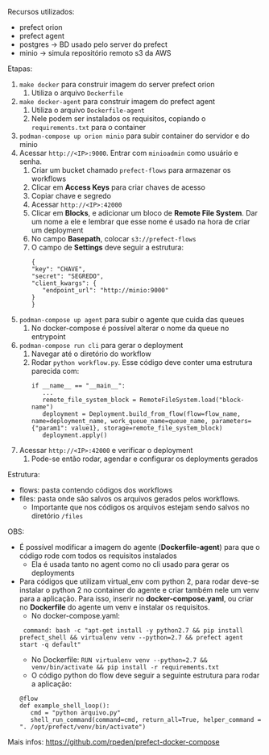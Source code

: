 Recursos utilizados:
- prefect orion
- prefect agent
- postgres -> BD usado pelo server do prefect
- minio -> simula repositório remoto s3 da AWS

Etapas:
1. `make docker` para construir imagem do server prefect orion
   1. Utiliza o arquivo `Dockerfile`
2. `make docker-agent` para construir imagem do prefect agent
   1. Utiliza o arquivo `Dockerfile-agent`
   2. Nele podem ser instalados os requisitos, copiando o `requirements.txt` para o container
3. `podman-compose up orion minio` para subir container do servidor e do minio
4. Acessar `http://<IP>:9000`. Entrar com `minioadmin` como usuário e senha.
   1. Criar um bucket chamado `prefect-flows` para armazenar os workflows
   2. Clicar em **Access Keys**  para criar chaves de acesso
   3. Copiar chave e segredo
   4. Acessar `http://<IP>:42000`
   5. Clicar em **Blocks**, e adicionar um bloco de **Remote File System**. Dar um nome a ele e lembrar que esse nome é usado na hora de criar um deployment
   6. No campo **Basepath**, colocar `s3://prefect-flows`
   7. O campo de **Settings** deve seguir a estrutura:
      ```
      {
      "key": "CHAVE",
      "secret": "SEGREDO",
      "client_kwargs": {
         "endpoint_url": "http://minio:9000"
      }
      }
      ```
5. `podman-compose up agent` para subir o agente que cuida das queues 
   1. No docker-compose é possível alterar o nome da queue no entrypoint
6. `podman-compose run cli` para gerar o deployment
   1. Navegar até o diretório do workflow
   2. Rodar `python workflow.py`. Esse código deve conter uma estrutura parecida com:
      ```
      if __name__ == "__main__":
         ...
         remote_file_system_block = RemoteFileSystem.load("block-name")
         deployment = Deployment.build_from_flow(flow=flow_name, name=deployment_name, work_queue_name=queue_name, parameters={"param1": value1}, storage=remote_file_system_block)
         deployment.apply()
      ```
7. Acessar `http://<IP>:42000` e verificar o deployment
   1. Pode-se então rodar, agendar e configurar os deployments gerados

Estrutura:
- flows: pasta contendo códigos dos workflows
- files: pasta onde são salvos os arquivos gerados pelos workflows.
  - Importante que nos códigos os arquivos estejam sendo salvos no diretório `/files`
  
OBS:
- É possível modificar a imagem do agente (**Dockerfile-agent**) para que o código rode com todos os requisitos instalados
  - Ela é usada tanto no agent como no cli usado para gerar os deployments
- Para códigos que utilizam virtual_env com python 2, para rodar deve-se instalar o python 2 no container do agente e criar também nele um venv para a aplicação. Para isso, inserir no **docker-compose.yaml**, ou criar no **Dockerfile** do agente um venv e instalar os requisitos.
   - No docker-compose.yaml:
  ```
   command: bash -c "apt-get install -y python2.7 && pip install prefect_shell && virtualenv venv --python=2.7 && prefect agent start -q default"
  ```
   - No Dockerfile:
     ```RUN virtualenv venv --python=2.7 && venv/bin/activate && pip install -r requirements.txt```
   - O código python do flow deve seguir a seguinte estrutura para rodar a aplicação:
   ```
   @flow
   def example_shell_loop():
      cmd = "python arquivo.py"
      shell_run_command(command=cmd, return_all=True, helper_command = ". /opt/prefect/venv/bin/activate")
   ```

Mais infos: https://github.com/rpeden/prefect-docker-compose